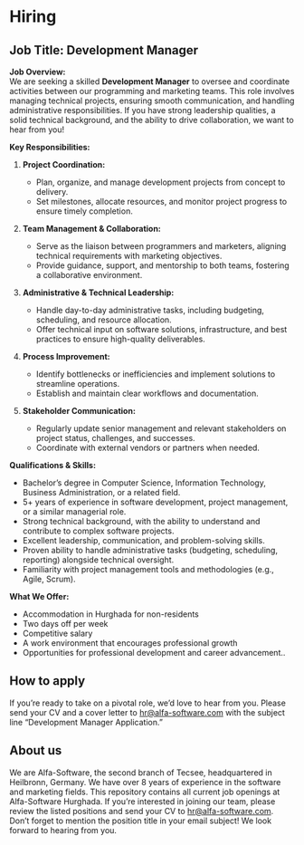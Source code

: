 # Hiring
## **Job Title:** Development Manager

**Job Overview:**  
We are seeking a skilled **Development Manager** to oversee and coordinate activities between our programming and marketing teams. This role involves managing technical projects, ensuring smooth communication, and handling administrative responsibilities. If you have strong leadership qualities, a solid technical background, and the ability to drive collaboration, we want to hear from you!

**Key Responsibilities:**  
1. **Project Coordination:**  
   - Plan, organize, and manage development projects from concept to delivery.  
   - Set milestones, allocate resources, and monitor project progress to ensure timely completion.

2. **Team Management & Collaboration:**  
   - Serve as the liaison between programmers and marketers, aligning technical requirements with marketing objectives.  
   - Provide guidance, support, and mentorship to both teams, fostering a collaborative environment.

3. **Administrative & Technical Leadership:**  
   - Handle day-to-day administrative tasks, including budgeting, scheduling, and resource allocation.  
   - Offer technical input on software solutions, infrastructure, and best practices to ensure high-quality deliverables.

4. **Process Improvement:**  
   - Identify bottlenecks or inefficiencies and implement solutions to streamline operations.  
   - Establish and maintain clear workflows and documentation.

5. **Stakeholder Communication:**  
   - Regularly update senior management and relevant stakeholders on project status, challenges, and successes.  
   - Coordinate with external vendors or partners when needed.

**Qualifications & Skills:**  
- Bachelor’s degree in Computer Science, Information Technology, Business Administration, or a related field.  
- 5+ years of experience in software development, project management, or a similar managerial role.  
- Strong technical background, with the ability to understand and contribute to complex software projects.  
- Excellent leadership, communication, and problem-solving skills.  
- Proven ability to handle administrative tasks (budgeting, scheduling, reporting) alongside technical oversight.  
- Familiarity with project management tools and methodologies (e.g., Agile, Scrum).

**What We Offer:**  
- Accommodation in Hurghada for non-residents
- Two days off per week
- Competitive salary
- A work environment that encourages professional growth
- Opportunities for professional development and career advancement..
## How to apply
If you’re ready to take on a pivotal role, we’d love to hear from you. Please send your CV and a cover letter to hr@alfa-software.com with the subject line “Development Manager Application.”  

## About us 
We are Alfa-Software, the second branch of Tecsee, headquartered in Heilbronn, Germany. We have over 8 years of experience in the software and marketing fields. This repository contains all current job openings at Alfa-Software Hurghada. If you’re interested in joining our team, please review the listed positions and send your CV to hr@alfa-software.com. Don’t forget to mention the position title in your email subject! We look forward to hearing from you.
